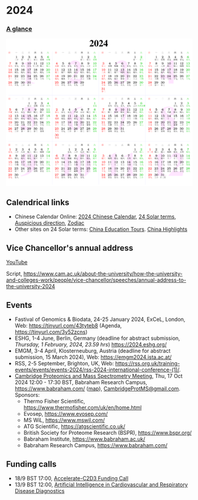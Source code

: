 # 2024

### [A glance](https://www.calendarpedia.co.uk/download/calendar-2024-landscape-year-at-a-glance-in-colour.pdf)

![Calendar](2024.png)

## Calendrical links

- Chinese Calendar Online: [2024 Chinese Calendar](https://www.chinesecalendaronline.com/2024/), [24 Solar terms](https://www.chinesecalendaronline.com/solar-terms/), [Auspicious direction](https://www.chinesecalendaronline.com/), [Zodiac](https://www.chinesecalendaronline.com/zodiac/)
- Other sites on 24 Solar terms: [China Education Tours](https://www.chinaeducationaltours.com/guide/culture-24-solar-terms.htm). [China Highlights](https://www.chinahighlights.com/festivals/the-24-solar-terms.htm)

## Vice Chancellor's annual address

[YouTube](https://www.youtube.com/watch?v=eP-PNRzOgC4)

Script, <https://www.cam.ac.uk/about-the-university/how-the-university-and-colleges-work/people/vice-chancellor/speeches/annual-address-to-the-university-2024>

## Events

- Fastival of Genomics & Biodata, 24-25 January 2024, ExCeL, London, Web: <https://tinyurl.com/43tyteb8> (Agenda, <https://tinyurl.com/3y52zcns>)
- ESHG, 1-4 June, Berlin, Germany (deadline for abstract submission, *Thursday, 1 February, 2024, 23.59 hrs*) <https://2024.eshg.org/>
- EMGM, 3-4 April, Klosterneuburg, Austria (deadline for abstract submission, 15 March 2024), Web: <https://emgm2024.ista.ac.at/>
- RSS, 2-5 September, Brighton, UK, Web: <https://rss.org.uk/training-events/events/events-2024/rss-2024-international-conference-(1)/>.
- [Cambridge Proteomics and Mass Spectrometry Meeting](https://www.eventbrite.com/e/cambridge-proteomics-and-mass-spectrometry-meeting-tickets-980322359567), Thu, 17 Oct 2024 12:00 - 17:30 BST, Babraham Research Campus, <https://www.babraham.com/> ([map](https://maps.app.goo.gl/dBWY5irDpTyKB2vq5)), <CambridgeProtMS@gmail.com>. Sponsors:
    - Thermo Fisher Scientific, <https://www.thermofisher.com/uk/en/home.html>
    - Evosep, <https://www.evosep.com/>
    - MS WiL, <https://www.mswil.com/>
    - ATG Scientific, <https://atgscientific.co.uk/>
    - British Society for Proteome Research (BSPR), <https://www.bspr.org/>
    - Babraham Institute, <https://www.babraham.ac.uk/>
    - Babraham Research Campus, <https://www.babraham.com/>

## Funding calls

- 18/9 BST 17:00, [Accelerate-C2D3 Funding Call](https://acceleratescience.github.io/news/2024-05-20-accelerate-c2d3-funding-call-for-novel-applications-of-ai-for-research-and-innovation-2024.html)
- 13/9 BST 12:00, [Artificial Intelligence in Cardiovascular and Respiratory Disease Diagnostics](https://www.medicalresearchfoundation.org.uk/grants/ai-in-cardiovascular-and-respiratory-disease-diagnostics)
